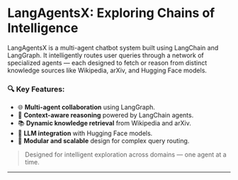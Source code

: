 # LangAgentsX: Exploring Chains of Intelligence

LangAgentsX is a multi-agent chatbot system built using LangChain and LangGraph. It intelligently routes user queries through a network of specialized agents — each designed to fetch or reason from distinct knowledge sources like Wikipedia, arXiv, and Hugging Face models.

### 🔍 Key Features:
- 🌐 **Multi-agent collaboration** using LangGraph.
- 🧠 **Context-aware reasoning** powered by LangChain agents.
- 📚 **Dynamic knowledge retrieval** from Wikipedia and arXiv.
- 🤖 **LLM integration** with Hugging Face models.
- 🔄 **Modular and scalable** design for complex query routing.

> Designed for intelligent exploration across domains — one agent at a time.

---
